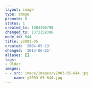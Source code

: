 ```yaml
---
layout: image
type: image
promote: 0
status: 1
created_ts: 1084406798
changed_ts: 1372159386
node_id: 644
title: y2003-05
created: '2004-05-13'
changed: '2013-06-25'
aliases: []
tags:
- Older
images:
- - src: image/images/y2003-05-644.jpg
    name: y2003-05-644.jpg
---
```



